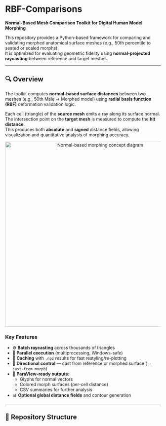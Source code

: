 ﻿# RBF-Comparisons

**Normal-Based Mesh Comparison Toolkit for Digital Human Model Morphing**

This repository provides a Python-based framework for comparing and validating morphed anatomical surface meshes (e.g., 50th percentile to seated or scaled morphs).  
It is optimized for evaluating geometric fidelity using **normal-projected raycasting** between reference and target meshes.

---

## 🔍 Overview

The toolkit computes **normal-based surface distances** between two meshes (e.g., 50th Male → Morphed model) using **radial basis function (RBF)** deformation validation logic.

Each cell (triangle) of the **source mesh** emits a ray along its surface normal. The intersection point on the **target mesh** is measured to compute the **hit distance**.  
This produces both **absolute** and **signed** distance fields, allowing visualization and quantitative analysis of morphing accuracy.

<p align="center">
  <img src="docs/morph_concept.png" width="600" alt="Normal-based morphing concept diagram">
</p>

### Key Features
- ⚙️ **Batch raycasting** across thousands of triangles
- 🧵 **Parallel execution** (multiprocessing, Windows-safe)
- 💾 **Caching** with `.npz` results for fast restyling/re-plotting
- 🧭 **Directional control** — cast from reference or morphed surface (`--cast-from morph`)
- 🎨 **ParaView-ready outputs**:
  - Glyphs for normal vectors
  - Colored morph surfaces (per-cell distance)
  - CSV summaries for further analysis
- 📊 **Optional global distance fields** and contour generation

---

## 🧩 Repository Structure

